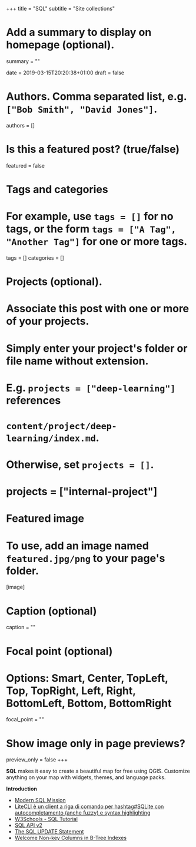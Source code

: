 +++
title = "SQL"
subtitle = "Site collections"

# Add a summary to display on homepage (optional).
summary = ""

date = 2019-03-15T20:20:38+01:00
draft = false

# Authors. Comma separated list, e.g. `["Bob Smith", "David Jones"]`.
authors = []

# Is this a featured post? (true/false)
featured = false

# Tags and categories
# For example, use `tags = []` for no tags, or the form `tags = ["A Tag", "Another Tag"]` for one or more tags.
tags = []
categories = []

# Projects (optional).
#   Associate this post with one or more of your projects.
#   Simply enter your project's folder or file name without extension.
#   E.g. `projects = ["deep-learning"]` references
#   `content/project/deep-learning/index.md`.
#   Otherwise, set `projects = []`.
# projects = ["internal-project"]

# Featured image
# To use, add an image named `featured.jpg/png` to your page's folder.
[image]
  # Caption (optional)
  caption = ""

  # Focal point (optional)
  # Options: Smart, Center, TopLeft, Top, TopRight, Left, Right, BottomLeft, Bottom, BottomRight
  focal_point = ""

  # Show image only in page previews?
  preview_only = false
+++

**SQL** makes it easy to create a beautiful map for free using QGIS. Customize anything on your map with widgets, themes, and language packs.


**Introduction**

- [Modern SQL Mission](https://blog.jooq.org/2015/10/20/jooq-tuesdays-markus-winand-is-on-a-modern-sql-mission/)
- [LiteCLI è un client a riga di comando per hashtag#SQLite con autocompletamento (anche fuzzy) e syntax highlighting](https://www.linkedin.com/feed/update/urn:li:activity:6487981964744749056)
- [W3Schools - SQL Tutorial](https://www.w3schools.com/sql/)
- [SQL API v2](https://carto.com/developers/sql-api/)
- [The SQL UPDATE Statement](https://www.w3schools.com/sql/sql_update.asp)
- [Welcome Non-key Columns in B-Tree Indexes](https://modern-sql.com/slides/PostgreSQL-BTree-INCLUDE-20190312.pdf)
